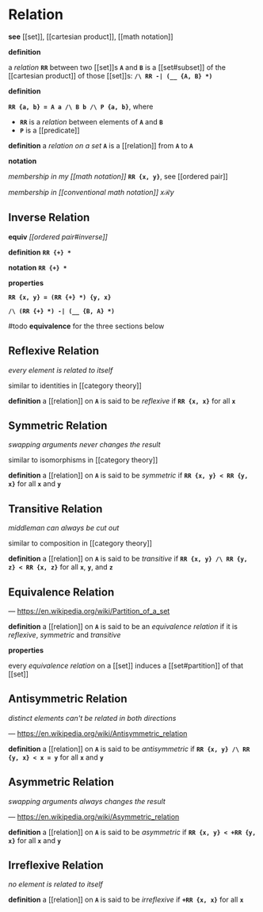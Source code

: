 # Relation

**see** [[set]], [[cartesian product]], [[math notation]]

**definition**

a _relation_ **`RR`** between two [[set]]s **`A`** and **`B`** is a [[set#subset]] of the [[cartesian product]] of those [[set]]s: **`/\ RR -| (__ {A, B} *)`**

**definition**

**`RR {a, b} = A a /\ B b /\ P {a, b}`**, where

- **`RR`** is a _relation_ between elements of **`A`** and **`B`**
- **`P`** is a [[predicate]]

**definition** a _relation on a set_ **`A`** is a [[relation]] from **`A`** to **`A`**

**notation**

_membership in my [[math notation]]_ **`RR {x, y}`**, see [[ordered pair]]

_membership in [[conventional math notation]]_ $x \mathcal R y$

## Inverse Relation

**equiv** _[[ordered pair#inverse]]_

**definition** **`RR {+} *`**

**notation** **`RR {+} *`**

**properties**

**`RR {x, y} = (RR {+} *) {y, x}`**

**`/\ (RR {+} *) -| (__ {B, A} *)`**

#todo **equivalence** for the three sections below

## Reflexive Relation

_every element is related to itself_

similar to identities in [[category theory]]

**definition** a [[relation]] on **`A`** is said to be _reflexive_ if **`RR {x, x}`** for all **`x`**

## Symmetric Relation

_swapping arguments never changes the result_

similar to isomorphisms in [[category theory]]

**definition** a [[relation]] on **`A`** is said to be _symmetric_ if **`RR {x, y} < RR {y, x}`** for all **`x`** and **`y`**

## Transitive Relation

_middleman can always be cut out_

similar to composition in [[category theory]]

**definition** a [[relation]] on **`A`** is said to be _transitive_ if **`RR {x, y} /\ RR {y, z} < RR {x, z}`** for all **`x`**, **`y`**, and **`z`**

## Equivalence Relation

&mdash; <https://en.wikipedia.org/wiki/Partition_of_a_set>

**definition** a [[relation]] on **`A`** is said to be an _equivalence relation_ if it is _reflexive_, _symmetric_ and _transitive_

**properties**

every _equivalence relation_ on a [[set]] induces a [[set#partition]] of that [[set]]

## Antisymmetric Relation

_distinct elements can't be related in both directions_

&mdash; <https://en.wikipedia.org/wiki/Antisymmetric_relation>

**definition** a [[relation]] on **`A`** is said to be _antisymmetric_ if **`RR {x, y} /\ RR {y, x} < x = y`** for all **`x`** and **`y`**

## Asymmetric Relation

_swapping arguments always changes the result_

&mdash; <https://en.wikipedia.org/wiki/Asymmetric_relation>

**definition** a [[relation]] on **`A`** is said to be _asymmetric_ if **`RR {x, y} < +RR {y, x}`** for all **`x`** and **`y`**

## Irreflexive Relation

_no element is related to itself_

**definition** a [[relation]] on **`A`** is said to be _irreflexive_ if **`+RR {x, x}`** for all **`x`**
